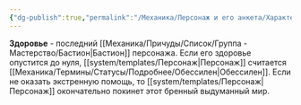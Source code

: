 ```yaml
---
{"dg-publish":true,"permalink":"/Механика/Персонаж и его анкета/Характеристики/Подробнее/Здоровье/","noteIcon":"","created":"2025-10-12T10:43:42.569+03:00","updated":"2025-09-24T17:27:53.588+03:00"}
---
```



**Здоровье** - последний [[Механика/Причуды/Список/Группа - Мастерство/Бастион\|Бастион]] персонажа. Если его здоровье опустится до нуля, [[system/templates/Персонаж\|Персонаж]] считается [[Механика/Термины/Статусы/Подробнее/Обессилен\|Обессилен]]. Если не оказать экстренную помощь, то [[system/templates/Персонаж\|Персонаж]] окончательно покинет этот бренный выдуманный мир.
